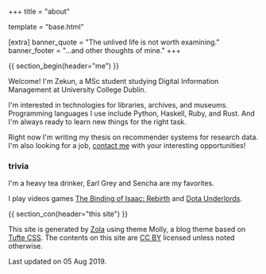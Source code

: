 +++
title = "about"

template = "base.html"

[extra]
banner_quote = "The unlived life is not worth examining."
banner_footer = "...and other thoughts of mine."
+++

{{ section_begin(header="me") }}

Welcome!
I'm Zekun, a MSc student studying Digital Information Management at University College Dublin.

I'm interested in technologies for libraries, archives, and museums.
Programming languages I use include Python, Haskell, Ruby, and Rust.
And I'm always ready to learn new things for the right task.

Right now I'm writing my thesis on recommender systems for research data.
I'm also looking for a job, [contact me](mailto:zekun.hu@ucdconnect.ie) with your interesting opportunities!

### trivia
I'm a heavy tea drinker, Earl Grey and Sencha are my favorites.

I play videos games [The Binding of Isaac: Rebirth](https://bindingofisaac.com/) and [Dota Underlords](https://underlords.com/).


{{ section_con(header="this site") }}

This site is generated by [Zola](https://www.getzola.org/) using theme Molly,
a blog theme based on [Tufte CSS](https://edwardtufte.github.io/tufte-css/).
The contents on this site are [CC BY](https://creativecommons.org/licenses/by/2.0/) licensed unless noted otherwise.

Last updated on 05 Aug 2019.
